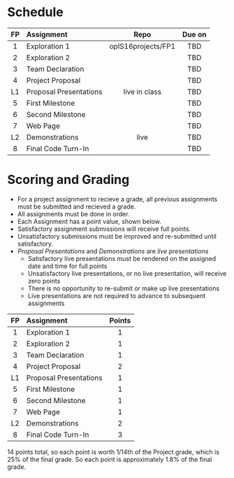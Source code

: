 # Schedule
| FP | Assignment | Repo | Due on |
|:---:|:---|:---:|:---:|
| 1 | Exploration 1     | oplS16projects/FP1 | TBD |
| 2 | Exploration 2     | | TBD |
| 3 | Team Declaration  | | TBD |
| 4 | Project Proposal  | | TBD |
| L1 | Proposal Presentations | live in class | TBD |
| 5 | First Milestone   | | TBD |
| 6 | Second Milestone  | | TBD |
| 7 |	Web Page          | | TBD |
| L2 | Demonstrations    | live | TBD |
| 8 | Final Code Turn-In | | TBD |

# Scoring and Grading
* For a project assignment to recieve a grade, all previous assignments must be submitted and recieved a grade.
* All assignments must be done in order.
* Each Assignment has a point value, shown below. 
* Satisfactory assignment submissions will receive full points.
* Unsatisfactory submissions must be improved and re-submitted until satisfactory.
* _Proposal Presentations_ and _Demonstrations_ are _live presentations_
  * Satisfactory live presentations must be rendered on the assigned date and time for full points
  * Unsatisfactory live presentations, or no live presentation, will receive zero points
  * There is no opportunity to re-submit or make up live presentations
  * Live presentations are not required to advance to subsequent assignments

| FP | Assignment | Points |
|:---:|:---|:---:|
| 1 | Exploration 1   | 1 |
| 2 | Exploration 2   | 1 |
| 3 | Team Declaration | 1 |
| 4 | Project Proposal | 2 |
| L1 | Proposal Presentations | 1 |
| 5 | First Milestone | 1 |
| 6 | Second Milestone  | 1 |
| 7 | Web Page        | 1 |
| L2 | Demonstrations | 2 |
| 8 | Final Code Turn-In | 3 |

14 points total, so each point is worth 1/14th of the Project grade, which is 25% of the final grade. So each point is approximately 1.8% of the final grade.

